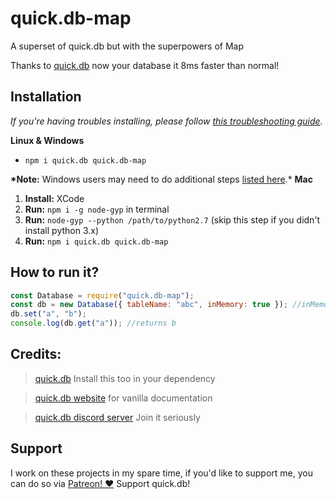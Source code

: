 # quick.db-map

A superset of quick.db but with the superpowers of Map

Thanks to [quick.db](https://npmjs.com/package/quick.db) now your database it 8ms faster than normal!

## Installation

_If you're having troubles installing, please follow [this troubleshooting guide](https://github.com/JoshuaWise/better-sqlite3/blob/master/docs/troubleshooting.md)._

**Linux & Windows**

- `npm i quick.db quick.db-map`

**\*Note:** Windows users may need to do additional steps [listed here](https://github.com/JoshuaWise/better-sqlite3/blob/master/docs/troubleshooting.md).\*
**Mac**

1. **Install:** XCode
2. **Run:** `npm i -g node-gyp` in terminal
3. **Run:** `node-gyp --python /path/to/python2.7` (skip this step if you didn't install python 3.x)
4. **Run:** `npm i quick.db quick.db-map`

## How to run it?

```js
const Database = require("quick.db-map");
const db = new Database({ tableName: "abc", inMemory: true }); //inMemory is a boolean so you can choose if your database has to be cached
db.set("a", "b");
console.log(db.get("a")); //returns b

```

## Credits:

> [quick.db](https://npmjs.com/package/quick.db) Install this too in your dependency

> [quick.db website](https://quickdb.js.org) for vanilla documentation

> [quick.db discord server](https://discord.gg/plexidev) Join it seriously

## Support

I work on these projects in my spare time, if you'd like to support me, you can do so via [Patreon! ❤️](https://www.patreon.com/lorencerri) Support quick.db!
